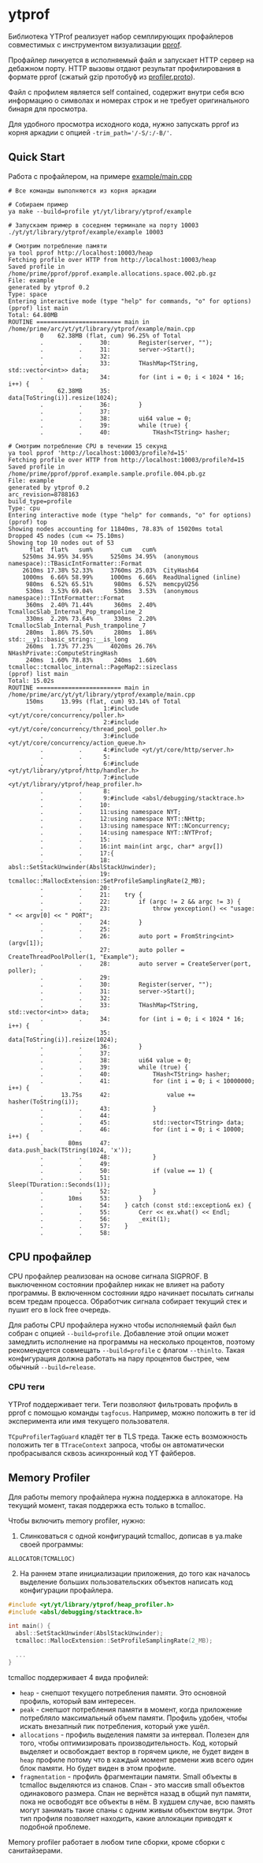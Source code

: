 # ytprof

Библиотека YTProf реализует набор семплирующих профайлеров совместимых с инструментом визуализации [pprof](https://github.com/google/pprof/blob/master/doc/README.md).

Профайлер линкуется в исполняемый файл и запускает HTTP сервер на дебажном порту. HTTP вызовы отдают результат профилирования в формате pprof (сжатый gzip протобуф из [profiler.proto](https://a.yandex-team.ru/arc/trunk/arcadia/yt/yt/library/ytprof/profile.proto)).

Файл с профилем является self contained, содержит внутри себя всю информацию о символах и номерах строк и не требует оригинального бинаря для просмотра.

Для удобного просмотра исходного кода, нужно запускать pprof из корня аркадии с опцией `-trim_path='/-S/:/-B/'`.

## Quick Start

Работа с профайлером, на примере [example/main.cpp](https://a.yandex-team.ru/arc/trunk/arcadia/yt/yt/library/ytprof/example/main.cpp)

```
# Все команды выполняются из корня аркадии

# Собираем пример
ya make --build=profile yt/yt/library/ytprof/example

# Запускаем пример в соседнем терминале на порту 10003
./yt/yt/library/ytprof/example/example 10003

# Смотрим потребление памяти
ya tool pprof http://localhost:10003/heap
Fetching profile over HTTP from http://localhost:10003/heap
Saved profile in /home/prime/pprof/pprof.example.allocations.space.002.pb.gz
File: example
generated by ytprof 0.2
Type: space
Entering interactive mode (type "help" for commands, "o" for options)
(pprof) list main
Total: 64.80MB
ROUTINE ======================== main in /home/prime/arc/yt/yt/library/ytprof/example/main.cpp
         0    62.38MB (flat, cum) 96.25% of Total
         .          .     30:        Register(server, "");
         .          .     31:        server->Start();
         .          .     32:
         .          .     33:        THashMap<TString, std::vector<int>> data;
         .          .     34:        for (int i = 0; i < 1024 * 16; i++) {
         .    62.38MB     35:            data[ToString(i)].resize(1024);
         .          .     36:        }
         .          .     37:
         .          .     38:        ui64 value = 0;
         .          .     39:        while (true) {
         .          .     40:            THash<TString> hasher;

# Смотрим потребление CPU в течении 15 секунд
ya tool pprof 'http://localhost:10003/profile?d=15'
Fetching profile over HTTP from http://localhost:10003/profile?d=15
Saved profile in /home/prime/pprof/pprof.example.sample.profile.004.pb.gz
File: example
generated by ytprof 0.2
arc_revision=8788163
build_type=profile
Type: cpu
Entering interactive mode (type "help" for commands, "o" for options)
(pprof) top
Showing nodes accounting for 11840ms, 78.83% of 15020ms total
Dropped 45 nodes (cum <= 75.10ms)
Showing top 10 nodes out of 53
      flat  flat%   sum%        cum   cum%
    5250ms 34.95% 34.95%     5250ms 34.95%  (anonymous namespace)::TBasicIntFormatter::Format
    2610ms 17.38% 52.33%     3760ms 25.03%  CityHash64
    1000ms  6.66% 58.99%     1000ms  6.66%  ReadUnaligned (inline)
     980ms  6.52% 65.51%      980ms  6.52%  memcpyU256
     530ms  3.53% 69.04%      530ms  3.53%  (anonymous namespace)::TIntFormatter::Format
     360ms  2.40% 71.44%      360ms  2.40%  TcmallocSlab_Internal_Pop_trampoline_2
     330ms  2.20% 73.64%      330ms  2.20%  TcmallocSlab_Internal_Push_trampoline_7
     280ms  1.86% 75.50%      280ms  1.86%  std::__y1::basic_string::__is_long
     260ms  1.73% 77.23%     4020ms 26.76%  NHashPrivate::ComputeStringHash
     240ms  1.60% 78.83%      240ms  1.60%  tcmalloc::tcmalloc_internal::PageMap2::sizeclass
(pprof) list main
Total: 15.02s
ROUTINE ======================== main in /home/prime/arc/yt/yt/library/ytprof/example/main.cpp
     150ms     13.99s (flat, cum) 93.14% of Total
         .          .      1:#include <yt/yt/core/concurrency/poller.h>
         .          .      2:#include <yt/yt/core/concurrency/thread_pool_poller.h>
         .          .      3:#include <yt/yt/core/concurrency/action_queue.h>
         .          .      4:#include <yt/yt/core/http/server.h>
         .          .      5:
         .          .      6:#include <yt/yt/library/ytprof/http/handler.h>
         .          .      7:#include <yt/yt/library/ytprof/heap_profiler.h>
         .          .      8:
         .          .      9:#include <absl/debugging/stacktrace.h>
         .          .     10:
         .          .     11:using namespace NYT;
         .          .     12:using namespace NYT::NHttp;
         .          .     13:using namespace NYT::NConcurrency;
         .          .     14:using namespace NYT::NYTProf;
         .          .     15:
         .          .     16:int main(int argc, char* argv[])
         .          .     17:{
         .          .     18:    absl::SetStackUnwinder(AbslStackUnwinder);
         .          .     19:    tcmalloc::MallocExtension::SetProfileSamplingRate(2_MB);
         .          .     20:
         .          .     21:    try {
         .          .     22:        if (argc != 2 && argc != 3) {
         .          .     23:            throw yexception() << "usage: " << argv[0] << " PORT";
         .          .     24:        }
         .          .     25:
         .          .     26:        auto port = FromString<int>(argv[1]);
         .          .     27:        auto poller = CreateThreadPoolPoller(1, "Example");
         .          .     28:        auto server = CreateServer(port, poller);
         .          .     29:
         .          .     30:        Register(server, "");
         .          .     31:        server->Start();
         .          .     32:
         .          .     33:        THashMap<TString, std::vector<int>> data;
         .          .     34:        for (int i = 0; i < 1024 * 16; i++) {
         .          .     35:            data[ToString(i)].resize(1024);
         .          .     36:        }
         .          .     37:
         .          .     38:        ui64 value = 0;
         .          .     39:        while (true) {
         .          .     40:            THash<TString> hasher;
         .          .     41:            for (int i = 0; i < 10000000; i++) {
         .     13.75s     42:                value += hasher(ToString(i));
         .          .     43:            }
         .          .     44:
         .          .     45:            std::vector<TString> data;
         .          .     46:            for (int i = 0; i < 10000; i++) {
         .       80ms     47:                data.push_back(TString(1024, 'x'));
         .          .     48:            }
         .          .     49:
         .          .     50:            if (value == 1) {
         .          .     51:                Sleep(TDuration::Seconds(1));
         .          .     52:            }
         .       10ms     53:        }
         .          .     54:    } catch (const std::exception& ex) {
         .          .     55:        Cerr << ex.what() << Endl;
         .          .     56:        _exit(1);
         .          .     57:    }
         .          .     58:
```

## CPU профайлер

CPU профайлер реализован на основе сигнала SIGPROF. В выключенном состоянии
профайлер никак не влияет на работу программы. В включенном состоянии ядро
начинает посылать сигналы всем тредам процесса. Обработчик сигнала собирает текущий стек и пушит его в lock free очередь.

Для работы CPU профайлера нужно чтобы исполняемый файл был собран с опцией `--build=profile`. Добавление этой опции может замедлить исполнение на программы на несколько процентов, поэтому рекомендуется совмещать `--build=profile` с флагом `--thinlto`. Такая конфигурация должна работать на пару процентов быстрее, чем обычный `--build=release`.

### CPU теги

YTProf поддерживает теги. Теги позволяют фильтровать профиль в pprof с помощью команды
`tagfocus`. Например, можно положить в тег id эксперимента или имя текущего пользователя.

`TCpuProfilerTagGuard` кладёт тег в TLS треда. Также есть возможность положить тег в `TTraceContext` запроса, чтобы он автоматически пробрасывался сквозь асинхронный код YT файберов.

## Memory Profiler

Для работы memory профайлера нужна поддержка в аллокаторе. На текущий момент, такая
поддержка есть только в tcmalloc.

Чтобы включить memory profiler, нужно:

  1. Слинковаться с одной конфигураций tcmalloc, дописав в ya.make своей программы:
  ```
  ALLOCATOR(TCMALLOC)
  ```
  2. На раннем этапе инициализации приложения, до того как началось выделение больших пользовательских объектов
  написать код конфигурации профайлера.
  ```c++
  #include <yt/yt/library/ytprof/heap_profiler.h>
  #include <absl/debugging/stacktrace.h>

  int main() {
    absl::SetStackUnwinder(AbslStackUnwinder);
    tcmalloc::MallocExtension::SetProfileSamplingRate(2_MB);

    ...
  }
  ```

tcmalloc поддерживает 4 вида профилей:
- `heap` - снепшот текущего потребления памяти. Это основной профиль, который вам интересен.
- `peak` - снепшот  потребления памяти в момент, когда приложение потребляло максимальный объем памяти. Профиль удобен, чтобы искать внезапный пик потребления, который уже ушёл.
- `allocations` - профиль выделения памяти за интервал. Полезен для того, чтобы оптимизировать производительность. Код, который выделяет и освобождает вектор в горячем цикле, не будет виден в `heap` профиле потому что в каждый момент времени жив всего один блок памяти. Но будет виден в этом профиле.
- `fragmentation` - профиль фрагментации памяти. Small объекты в tcmalloc
выделяются из спанов. Спан - это массив small объектов одинакового размера. Спан не вернётся назад в общий пул памяти, пока не освободят все объекты в нём. В худшем случае, всю память могут занимать такие спаны с одним живым объектом внутри. Этот тип профиля позволяет находить, какие аллокации приводят к подобной проблеме.

Memory profiler работает в любом типе сборки, кроме сборки с санитайзерами.
